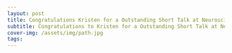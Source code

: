 ```yaml
---
layout: post
title: Congratulations Kristen for a Outstanding Short Talk at Neuroscience Graduate Program Retreat
subtitle: Congratulations to Kristen for a Outstanding Short Talk at Neuroscience Graduate Program Retreat!
cover-img: /assets/img/path.jpg
tags: 
---
```

